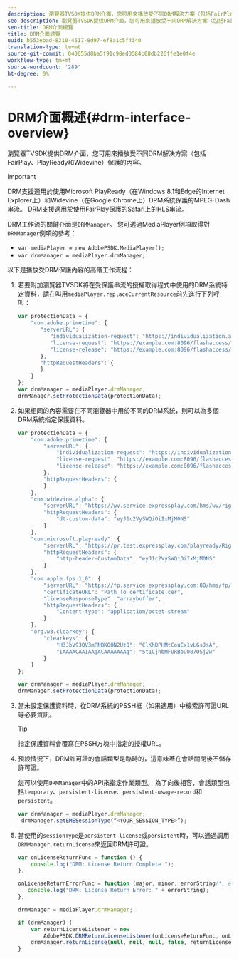 ```yaml
---
description: 瀏覽器TVSDK提供DRM介面，您可用來播放受不同DRM解決方案（包括FairPlay、PlayReady和Widevine）保護的內容。
seo-description: 瀏覽器TVSDK提供DRM介面，您可用來播放受不同DRM解決方案（包括FairPlay、PlayReady和Widevine）保護的內容。
seo-title: DRM介面總覽
title: DRM介面總覽
uuid: b553ebad-8310-4517-8d97-ef8a1c5f4340
translation-type: tm+mt
source-git-commit: 040655d8ba5f91c98ed0584c08db226ffe1e0f4e
workflow-type: tm+mt
source-wordcount: '289'
ht-degree: 0%

---
```



# DRM介面概述{#drm-interface-overview}

瀏覽器TVSDK提供DRM介面，您可用來播放受不同DRM解決方案（包括FairPlay、PlayReady和Widevine）保護的內容。

<!--<a id="section_59994F2059B245E996E0776214804A0A"></a>-->

>[!IMPORTANT]
>
>DRM支援適用於使用Microsoft PlayReady（在Windows 8.1和Edge的Internet Explorer上）和Widevine（在Google Chrome上）DRM系統保護的MPEG-Dash串流。 DRM支援適用於使用FairPlay保護的Safari上的HLS串流。

DRM工作流的關鍵介面是`DRMManager`。 您可透過MediaPlayer例項取得對`DRMManager`例項的參考：

* `var mediaPlayer = new AdobePSDK.MediaPlayer();`
* `var drmManager = mediaPlayer.drmManager;`

<!--<a id="section_B7E8AD9A4D4F4BD9BA2A67ABC135D6F9"></a>-->

以下是播放受DRM保護內容的高階工作流程：

1. 若要附加瀏覽器TVSDK將在受保護串流的授權取得程式中使用的DRM系統特定資料，請在叫用`mediaPlayer.replaceCurrentResource`前先進行下列呼叫：

   ```js
   var protectionData = { 
       "com.adobe.primetime": { 
          "serverURL": { 
             "individualization-request": "https://individualization.adobe.com/flashaccess/i15n/v5", 
             "license-request": "https://example.com:8096/flashaccess/req", 
             "license-release": "https://example.com:8096/flashaccess/req" 
          }, 
          "httpRequestHeaders": { 
          } 
       } 
   }; 
   var drmManager = mediaPlayer.drmManager; 
   drmManager.setProtectionData(protectionData);
   ```

1. 如果相同的內容需要在不同瀏覽器中用於不同的DRM系統，則可以為多個DRM系統指定保護資料。

   ```js
   var protectionData = { 
       "com.adobe.primetime": { 
           "serverURL": { 
               "individualization-request": "https://individualization.adobe.com/flashaccess/i15n/v5", 
               "license-request": "https://example.com:8096/flashaccess/req", 
               "license-release": "https://example.com:8096/flashaccess/req" 
           }, 
           "httpRequestHeaders": { 
           } 
       }, 
       "com.widevine.alpha": { 
           "serverURL": "https://wv.service.expressplay.com/hms/wv/rights/?ExpressPlayToken=<token value>", 
           "httpRequestHeaders": { 
               "dt-custom-data": "eyJ1c2VySWQiOiIxMjM0NS" 
           } 
       }, 
       "com.microsoft.playready": { 
           "serverURL": "https://pr.test.expressplay.com/playready/RightsManager.asmx?ExpressPlayToken=<token value>", 
           "httpRequestHeaders": { 
               "http-header-CustomData": "eyJ1c2VySWQiOiIxMjM0NS" 
           } 
       }, 
       "com.apple.fps.1_0": { 
           "serverURL": "https://fp.service.expressplay.com:80/hms/fp/rights/?ExpressPlayToken=<token value>", 
           "certificateURL": "Path_To_certificate.cer", 
           "licenseResponseType": "arraybuffer", 
           "httpRequestHeaders": { 
               "Content-type": "application/octet-stream" 
           } 
       }, 
       "org.w3.clearkey": { 
           "clearkeys": { 
               "H3JbV93QV3mPNBKQON2UtQ": "ClKhDPHMtCouEx1vLGsJsA", 
               "IAAAACAAIAAgACAAAAAAAg": "5t1CjnbMFURBou087OSj2w" 
           } 
       } 
   }; 
   
   var drmManager = mediaPlayer.drmManager; 
   drmManager.setProtectionData(protectionData);
   ```

1. 當未設定保護資料時，從DRM系統的PSSH框（如果適用）中檢索許可證URL等必要資訊。

   >[!TIP]
   >
   >指定保護資料會覆寫在PSSH方塊中指定的授權URL。

1. 預設情況下，DRM許可證的會話類型是臨時的，這意味著在會話關閉後不儲存許可證。

   您可以使用`DRMManager`中的API來指定作業類型。  為了向後相容，會話類型包括`temporary`、`persistent-license`、`persistent-usage-record`和`persistent`。

   ```js
   var drmManager = mediaPlayer.drmManager; 
    drmManager.setEMESessionType(“<YOUR_SESSION_TYPE>”); 
   ```

1. 當使用的`sessionType`是`persistent-license`或`persistent`時，可以通過調用`DRMManager.returnLicense`來返回DRM許可證。

   ```js
   var onLicenseReturnFunc = function () { 
       console.log("DRM: License Return Complete "); 
   }, 
   
   onLicenseReturnErrorFunc = function (major, minor, errorString/*, errorServerUrl*/) { 
      console.log("DRM: License Return Error: " + errorString); 
   }, 
   
   drmManager = mediaPlayer.drmManager; 
   
   if (drmManager) { 
       var returnLicenseListener = new  
           AdobePSDK.DRMReturnLicenseListener(onLicenseReturnFunc, onLicenseReturnErrorFunc); 
       drmManager.returnLicense(null, null, null, false, returnLicenseListener, drmLicense.session); 
   }
   ```

